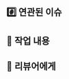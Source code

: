 ## #️⃣ 연관된 이슈

<!-- 연관된 이슈 번호를 모두 작성해주세요
 ex) #이슈번호, #이슈번호 -->

## 📝 작업 내용

<!-- 이번 PR에서 작업한 내용을 간략히 설명해주세요 (이미지 첨부 가능) -->

## 💬 리뷰어에게

<!-- 리뷰어가 특별히 봐주었으면 하는 부분이 있다면 작성해주세요 -->
